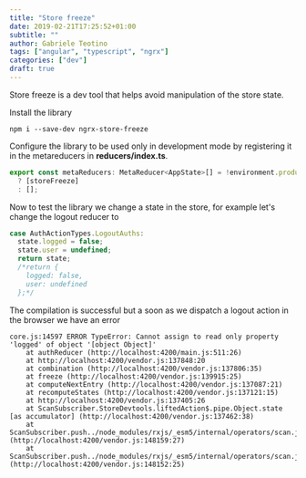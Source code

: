 ```yaml
---
title: "Store freeze"
date: 2019-02-21T17:25:52+01:00
subtitle: ""
author: Gabriele Teotino
tags: ["angular", "typescript", "ngrx"]
categories: ["dev"]
draft: true
---
```


Store freeze is a dev tool that helps avoid manipulation of the store state.

<!--more-->

Install the library

```shell
npm i --save-dev ngrx-store-freeze
```

Configure the library to be used only in development mode by registering it in the metareducers in **reducers/index.ts**.

```js
export const metaReducers: MetaReducer<AppState>[] = !environment.production
  ? [storeFreeze]
  : [];
```

Now to test the library we change a state in the store, for example let's change the logout reducer to

```js
case AuthActionTypes.LogoutAuths:
  state.logged = false;
  state.user = undefined;
  return state;
  /*return {
    logged: false,
    user: undefined
  };*/
```

The compilation is successful but a soon as we dispatch a logout action in the browser we have an error

```
core.js:14597 ERROR TypeError: Cannot assign to read only property 'logged' of object '[object Object]'
    at authReducer (http://localhost:4200/main.js:511:26)
    at http://localhost:4200/vendor.js:137848:20
    at combination (http://localhost:4200/vendor.js:137806:35)
    at freeze (http://localhost:4200/vendor.js:139915:25)
    at computeNextEntry (http://localhost:4200/vendor.js:137087:21)
    at recomputeStates (http://localhost:4200/vendor.js:137121:15)
    at http://localhost:4200/vendor.js:137405:26
    at ScanSubscriber.StoreDevtools.liftedAction$.pipe.Object.state [as accumulator] (http://localhost:4200/vendor.js:137462:38)
    at ScanSubscriber.push../node_modules/rxjs/_esm5/internal/operators/scan.js.ScanSubscriber._tryNext (http://localhost:4200/vendor.js:148159:27)
    at ScanSubscriber.push../node_modules/rxjs/_esm5/internal/operators/scan.js.ScanSubscriber._next (http://localhost:4200/vendor.js:148152:25)
```
